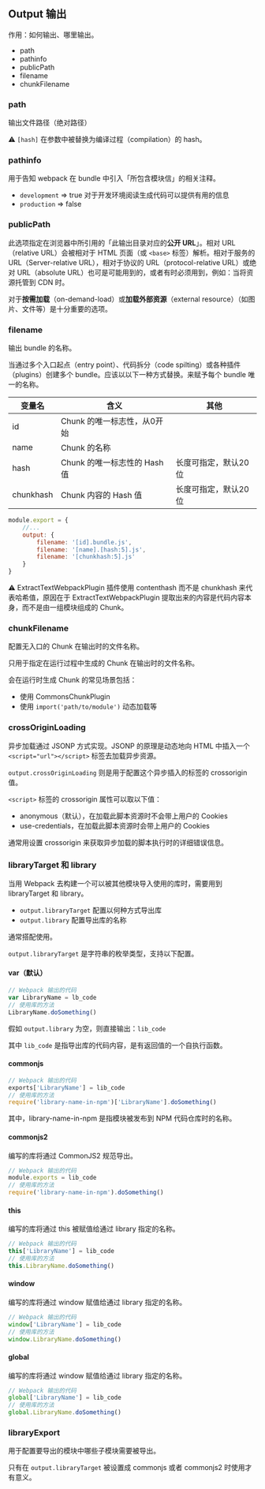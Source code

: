 ## Output 输出

作用：如何输出、哪里输出。

* path
* pathinfo
* publicPath
* filename
* chunkFilename

### path

输出文件路径（绝对路径）

⚠️ `[hash]` 在参数中被替换为编译过程（compilation）的 hash。

### pathinfo

用于告知 webpack 在 bundle 中引入「所包含模块信」的相关注释。

* `development` => true 对于开发环境阅读生成代码可以提供有用的信息
* `production` => false

### publicPath

此选项指定在浏览器中所引用的「此输出目录对应的**公开 URL**」。相对 URL（relative URL）会被相对于 HTML 页面（或 `<base>` 标签）解析。相对于服务的 URL（Server-relative URL），相对于协议的 URL（protocol-relative URL）或绝对 URL（absolute URL）也可是可能用到的，或者有时必须用到，例如：当将资源托管到 CDN 时。

对于**按需加载**（on-demand-load）或**加载外部资源**（external resource）（如图片、文件等）是十分重要的选项。

### filename

输出 bundle 的名称。

当通过多个入口起点（entry point）、代码拆分（code spilting）或各种插件（plugins）创建多个 bundle。应该以以下一种方式替换。来赋予每个 bundle 唯一的名称。

| 变量名    | 含义                         | 其他                 |
| --------- | ---------------------------- | -------------------- |
| id        | Chunk 的唯一标志性，从0开始  |                      |
| name      | Chunk 的名称                 |                      |
| hash      | Chunk 的唯一标志性的 Hash 值 | 长度可指定，默认20位 |
| chunkhash | Chunk 内容的 Hash 值         | 长度可指定，默认20位 |

```js
module.export = {
    //...
    output: {
        filename: '[id].bundle.js',
        filename: '[name].[hash:5].js',
        filename: '[chunkhash:5].js'
    }
}
```

⚠️ ExtractTextWebpackPlugin 插件使用 contenthash 而不是 chunkhash 来代表哈希值，原因在于 ExtractTextWebpackPlugin 提取出来的内容是代码内容本身，而不是由一组模块组成的 Chunk。

### chunkFilename

配置无入口的 Chunk 在输出时的文件名称。

只用于指定在运行过程中生成的 Chunk 在输出时的文件名称。

会在运行时生成 Chunk 的常见场景包括：

* 使用 CommonsChunkPlugin
* 使用 `import('path/to/module')` 动态加载等

### crossOriginLoading

异步加载通过 JSONP 方式实现。JSONP 的原理是动态地向 HTML 中插入一个 `<script="url"></script>` 标签去加载异步资源。

`output.crossOriginLoading` 则是用于配置这个异步插入的标签的 crossorigin 值。

`<script>` 标签的 crossorigin 属性可以取以下值：

* anonymous（默认），在加载此脚本资源时不会带上用户的 Cookies
* use-credentials，在加载此脚本资源时会带上用户的 Cookies

通常用设置 crossorigin 来获取异步加载的脚本执行时的详细错误信息。

### libraryTarget 和 library

当用 Webpack 去构建一个可以被其他模块导入使用的库时，需要用到 libraryTarget 和 library。

* `output.libraryTarget` 配置以何种方式导出库
* `output.library` 配置导出库的名称

通常搭配使用。

`output.libraryTarget` 是字符串的枚举类型，支持以下配置。

#### var（默认）

```js
// Webpack 输出的代码
var LibraryName = lb_code
// 使用库的方法
LibraryName.doSomething()
```

假如 `output.library` 为空，则直接输出：`lib_code`

其中 `lib_code` 是指导出库的代码内容，是有返回值的一个自执行函数。

#### commonjs

```js
// Webpack 输出的代码
exports['LibraryName'] = lib_code
// 使用库的方法
require('library-name-in-npm')['LibraryName'].doSomething()
```

其中，library-name-in-npm 是指模块被发布到 NPM 代码仓库时的名称。

#### commonjs2

编写的库将通过 CommonJS2 规范导出。

```js
// Webpack 输出的代码
module.exports = lib_code
// 使用库的方法
require('library-name-in-npm').doSomething()
```

#### this

编写的库将通过 this 被赋值给通过 library 指定的名称。

```js
// Webpack 输出的代码
this['LibraryName'] = lib_code
// 使用库的方法
this.LibraryName.doSomething()
```

#### window

编写的库将通过 window 赋值给通过 library 指定的名称。

```js
// Webpack 输出的代码
window['LibraryName'] = lib_code
// 使用库的方法
window.LibraryName.doSomething()
```

#### global

编写的库将通过 window 赋值给通过 library 指定的名称。

```js
// Webpack 输出的代码
global['LibraryName'] = lib_code
// 使用库的方法
global.LibraryName.doSomething()
```

### libraryExport

用于配置要导出的模块中哪些子模块需要被导出。

只有在 `output.libraryTarget` 被设置成 commonjs 或者 commonjs2 时使用才有意义。

